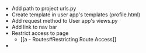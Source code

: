 - Add path to project urls.py
- Create template in user app's templates (profile.html)
- Add request method to User app's views.py
- Add link to nav bar
- Restrict access to page
	- [[a - Routes#Restricting Route Access]]
- 